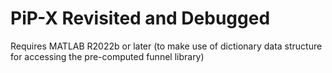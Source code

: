 # PiP-X Revisited and Debugged

Requires MATLAB R2022b or later (to make use of dictionary data structure for accessing the pre-computed funnel library)
